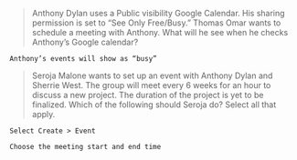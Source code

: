 >Anthony Dylan uses a Public visibility Google Calendar. His sharing permission is set to “See Only Free/Busy.” Thomas Omar wants to schedule a meeting with Anthony. What will he see when he checks Anthony’s Google calendar?

```
Anthony’s events will show as “busy”
```

>Seroja Malone wants to set up an event with Anthony Dylan and Sherrie West. The group will meet every 6 weeks for an hour to discuss a new project. The duration of the project is yet to be finalized. Which of the following should Seroja do? Select all that apply.

```
Select Create > Event
```
```
Choose the meeting start and end time
```
